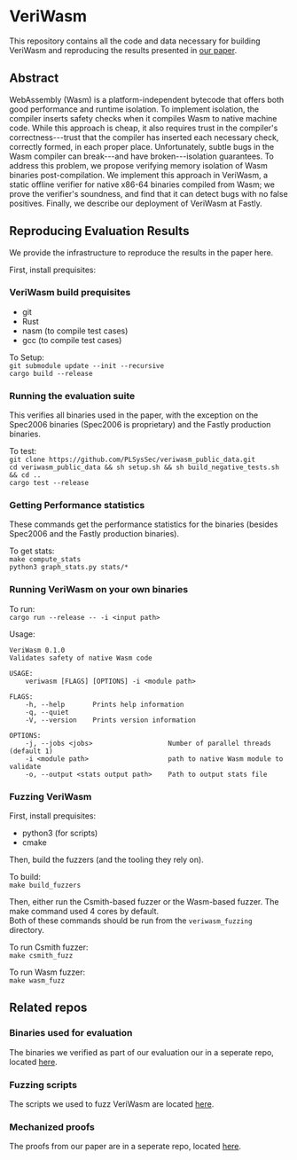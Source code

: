 # VeriWasm
This repository contains all the code and data necessary for building VeriWasm and reproducing the results presented in [our paper](http://cseweb.ucsd.edu/~dstefan/pubs/johnson:2021:veriwasm.pdf).  
  
## Abstract  
WebAssembly (Wasm) is a platform-independent bytecode that offers both good performance and runtime isolation. To implement isolation, the compiler inserts safety checks when it compiles Wasm to native machine code. While this approach is cheap, it also requires trust in the compiler's correctness---trust that the compiler has inserted each necessary check, correctly formed, in each proper place. Unfortunately, subtle bugs in the Wasm compiler can break---and have broken---isolation guarantees. To address this problem, we propose verifying memory isolation of Wasm binaries post-compilation. We implement this approach in VeriWasm, a static offline verifier for native x86-64 binaries compiled from Wasm; we prove the verifier's soundness, and find that it can detect bugs with no false positives. Finally, we describe our deployment of VeriWasm at Fastly.

## Reproducing Evaluation Results
We provide the infrastructure to reproduce the results in the paper here. 

First, install prequisites:

### VeriWasm build prequisites

- git
- Rust
- nasm (to compile test cases)
- gcc (to compile test cases)

To Setup:  
`git submodule update --init --recursive`  
`cargo build --release  `

### Running the evaluation suite
This verifies all binaries used in the paper, with the exception on the Spec2006 binaries (Spec2006 is proprietary) and the Fastly production binaries.

To test:  
`git clone https://github.com/PLSysSec/veriwasm_public_data.git`  
`cd veriwasm_public_data && sh setup.sh && sh build_negative_tests.sh && cd ..`  
`cargo test --release`  

### Getting Performance statistics
These commands get the performance statistics for the binaries (besides Spec2006 and the Fastly production binaries). 

To get stats:  
  `make compute_stats`  
  `python3 graph_stats.py stats/*`  



### Running VeriWasm on your own binaries

To run:  
`cargo run --release -- -i <input path> `

Usage:  

```
VeriWasm 0.1.0
Validates safety of native Wasm code

USAGE:
    veriwasm [FLAGS] [OPTIONS] -i <module path>

FLAGS:
    -h, --help       Prints help information
    -q, --quiet      
    -V, --version    Prints version information

OPTIONS:
    -j, --jobs <jobs>                   Number of parallel threads (default 1)
    -i <module path>                    path to native Wasm module to validate
    -o, --output <stats output path>    Path to output stats file

```

### Fuzzing VeriWasm
First, install prequisites:

- python3 (for scripts)
- cmake  

Then, build the fuzzers (and the tooling they rely on).

To build:  
  `make build_fuzzers`  

Then, either run the Csmith-based fuzzer or the Wasm-based fuzzer. The make command used 4 cores by default.  
Both of these commands should be run from the `veriwasm_fuzzing` directory.  

To run Csmith fuzzer:  
  `make csmith_fuzz`
  
To run Wasm fuzzer:    
  `make wasm_fuzz`  

## Related repos

### Binaries used for evaluation
The binaries we verified as part of our evaluation our in a seperate repo, located [here](https://github.com/PLSysSec/veriwasm_public_data.git).

### Fuzzing scripts
The scripts we used to fuzz VeriWasm are located [here](https://github.com/PLSysSec/veriwasm_fuzzing).

### Mechanized proofs
The proofs from our paper are in a seperate repo, located [here](https://github.com/PLSysSec/veriwasm-verification).
